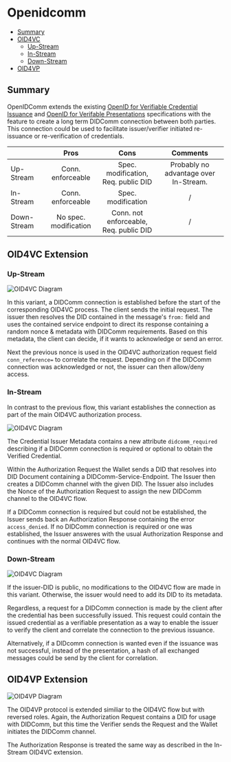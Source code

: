 # Openidcomm

- [Summary](#summary)
- [OID4VC](#oid4vc-extension)
    - [Up-Stream](#up-stream)
    - [In-Stream](#in-stream)
    - [Down-Stream](#down-stream)
- [OID4VP](#oid4vp-extension)

## Summary
OpenIDComm extends the existing [OpenID for Verifiable Credential Issuance](https://openid.bitbucket.io/connect/openid-4-verifiable-credential-issuance-1_0.html#name-credential-issuer-metadata) and [OpenID for Verifable Presentations](https://openid.bitbucket.io/connect/openid-4-verifiable-presentations-1_0.html) specifications with the feature to create a long term DIDComm connection between both parties. This connection could be used to facilitate issuer/verifier initiated re-issuance or re-verification of credentials.

|             |    Pros           |       Cons            |       Comments          |
|-------------|:-----------------:|:---------------------:|:-----------------------:|
| Up-Stream   | Conn. enforceable | Spec. modification, <br> Req. public DID | Probably no advantage over In-Stream.
| In-Stream   | Conn. enforceable | Spec. modification    | /
| Down-Stream | No spec. modification   | Conn. not enforceable, <br> Req. public DID | /


## OID4VC Extension
### Up-Stream
![OID4VC Diagram](/Diagramme/oid4vc_didcomm_preconnection.png "OID4VC Extension")

In this variant, a DIDComm connection is established before the start of the corresponding OID4VC process. The client sends the initial request. The issuer then resolves the DID contained in the message's `from:` field and uses the contained service endpoint to direct its response containing a random nonce & metadata with DIDComm requirements. Based on this metadata, the client can decide, if it wants to acknowledge or send an error.

Next the previous nonce is used in the OID4VC authorization request field `conn_reference=` to correlate the request. Depending on if the DIDComm connection was acknowledged or not, the issuer can then allow/deny access.

### In-Stream
In contrast to the previous flow, this variant establishes the connection as part of the main OID4VC authorization process.

![OID4VC Diagram](/Diagramme/oid4vc_didcomm_midconnection.png "OID4VC Extension")

The Credential Issuer Metadata contains a new attribute `didcomm_required` describing if a DIDComm connection is required or optional to obtain the Verified Credential.

Within the Authorization Request the Wallet sends a DID that resolves into DID Document containing a DIDComm-Service-Endpoint. The Issuer then creates a DIDComm channel with the given DID. The Issuer also includes the Nonce of the Authorization Request to assign the new DIDComm channel to the OID4VC flow.

If a DIDComm connection is required but could not be established, the Issuer sends back an Authorization Response containing the error `access_denied`. If no DIDComm connection is required or one was established, the Issuer answeres with the usual Authorization Response and continues with the normal OID4VC flow.

### Down-Stream
![OID4VC Diagram](/Diagramme/oid4vc_didcomm_postconnection.png "OID4VC Downstream Extension")

If the issuer-DID is public, no modifications to the OID4VC flow are made in this variant. Otherwise, the issuer would need to add its DID to its metadata.

Regardless, a request for a DIDComm connection is made by the client after the credential has been successfully  issued. This request could contain the issued credential as a verifiable presentation as a way to enable the issuer to verify the client and correlate the connection to the previous issuance.

Alternatively, if a DIDcomm connection is wanted even if the issuance was not successful, instead of the presentation, a hash of all exchanged messages could be send by the client for correlation.

## OID4VP Extension
![OID4VP Diagram](/Diagramme/oid4vp_didcomm_midconnection.png "OID4VP Extension")

The OID4VP protocol is extended similiar to the OID4VC flow but with reversed roles. Again, the Authorization Request contains a DID for usage with DIDComm, but this time the Verifier sends the Request and the Wallet initiates the DIDComm channel.

The Authorization Response is treated the same way as described in the In-Stream OID4VC extension.
